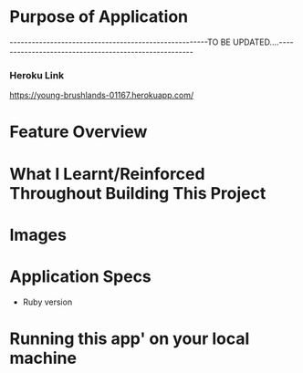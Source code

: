 # Purpose of Application

------------------------------------------------------TO BE UPDATED....------------------------------------------------------

### Heroku Link

https://young-brushlands-01167.herokuapp.com/

# Feature Overview

# What I Learnt/Reinforced Throughout Building This Project

# Images

# Application Specs

* Ruby version

# Running this app' on your local machine

